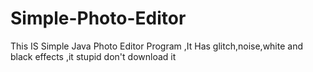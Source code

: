 # Simple-Photo-Editor
This IS Simple Java Photo Editor Program ,It Has glitch,noise,white and black effects ,it stupid don't download it 
